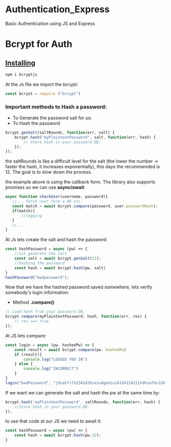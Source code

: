 # Authentication_Express
Basic Authentication using JS and Express

# Bcrypt for Auth
## [Installing](https://www.npmjs.com/package/bcryptjs)
```sh
npm i bcryptjs
```
At the Js file we import the bcrypt:
```js
const bcryot = require ("bcrypt")
```
### Important methods to Hash a password:
* To Generate the password salt for us:
* To Hash the password
```js
bcrypt.genSalt(saltRounds, function(err, salt) {
    bcrypt.hash("myPlaintextPassword", salt, function(err, hash) {
        // Store hash in your password DB.
    });
});
```
the saltRounds is like a difficult level for the salt (the lower the number -> faster the hash, it increases exponentially), this days the recommended is 12. The goal is to slow down the process.

 the example above is using the callback form. The library also supports promises so we can use **async/await**:
 ```js
async function checkUser(username, password){
    //... fetch user form a db etc.
    const match = await bcryot.compare(password, user.passwordHash);
    if(match){
        //logging
    }
    //...
}
```
At Js lets create the salt and hash the password:
```js
const hashPassword = async (pw) => {
    //1st generate the salt
    const salt = await bcrypt.genSalt(12);
    //hashing the password
    const hash = await bcrypt.hash(pw, salt)
}
hashPassword("badpassword");
```
Now that we have the hashed password saved somewhere, lets verify somebody's login information:
* Method **.compare()**
```js
// Load hash from your password DB.
bcrypt.compare(myPlaintextPassword, hash, function(err, res) {
    // res === true
});
```
At JS lets compare:
```js
const login = async (pw, hashedPw) => {
    const result = await bcrypt.compare(pw. hashedPw)
    if (result){
        console.log("LOGGED YOU IN")
    } else {
        console.log("INCORRECT")
    }
}
login("badPassword", "jdsahfilh234243hsaiudgodiu1432412421ihdhsafds124")
```
If we want we can generate the salt and hash the pw at the same time by:
```js
bcrypt.hash('myPlaintextPassword', saltRounds, function(err, hash) {
    //Store hash in your password DB.
});
```
to use that code at our JS we need to await it:
```js
const hashPassword = async (pw) => {
    const hash = await bcrypt.hash(pw,12);
}
```